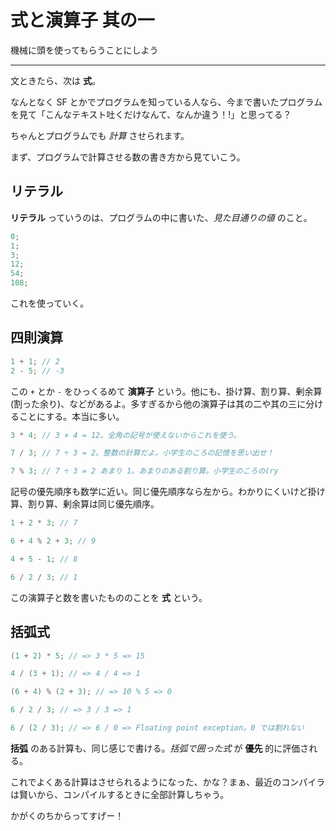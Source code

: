 # 式と演算子 其の一

機械に頭を使ってもらうことにしよう

---

文ときたら、次は **式**。

なんとなく SF とかでプログラムを知っている人なら、今まで書いたプログラムを見て「こんなテキスト吐くだけなんて、なんか違う！!」と思ってる？

ちゃんとプログラムでも *計算* させられます。

まず、プログラムで計算させる数の書き方から見ていこう。


## リテラル

**リテラル** っていうのは、プログラムの中に書いた、*見た目通りの値* のこと。

```cpp
0;
1;
3;
12;
54;
108;
```

これを使っていく。


## 四則演算

```cpp
1 + 1; // 2
2 - 5; // -3
```

この `+` とか `-` をひっくるめて **演算子** という。他にも、掛け算、割り算、剰余算(割った余り)、などがあるよ。多すぎるから他の演算子は其の二や其の三に分けることにする。本当に多い。

```cpp
3 * 4; // 3 × 4 = 12。全角の記号が使えないからこれを使う。

7 / 3; // 7 ÷ 3 = 2。整数の計算だよ。小学生のころの記憶を思い出せ！

7 % 3; // 7 ÷ 3 = 2 あまり 1。あまりのある割り算。小学生のころの(ry
```

記号の優先順序も数学に近い。同じ優先順序なら左から。わかりにくいけど掛け算、割り算、剰余算は同じ優先順序。

```cpp
1 + 2 * 3; // 7

6 + 4 % 2 + 3; // 9

4 + 5 - 1; // 8

6 / 2 / 3; // 1
```

この演算子と数を書いたもののことを **式** という。


## 括弧式

```cpp
(1 + 2) * 5; // => 3 * 5 => 15

4 / (3 + 1); // => 4 / 4 => 1

(6 + 4) % (2 + 3); // => 10 % 5 => 0

6 / 2 / 3; // => 3 / 3 => 1

6 / (2 / 3); // => 6 / 0 => Floating point exception。0 では割れない
```

**括弧** のある計算も、同じ感じで書ける。*括弧で囲った式* が **優先** 的に評価される。


これでよくある計算はさせられるようになった、かな？まぁ、最近のコンパイラは賢いから、コンパイルするときに全部計算しちゃう。

かがくのちからってすげー！
